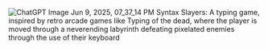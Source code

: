 ![ChatGPT Image Jun 9, 2025, 07_37_14 PM](https://github.com/user-attachments/assets/db976ed3-4083-4e69-b7b6-9103386fc267)
Syntax Slayers:
A typing game, inspired by retro arcade games like Typing of the dead, where the player is moved through a neverending labyrinth defeating pixelated enemies through the use of their keyboard
